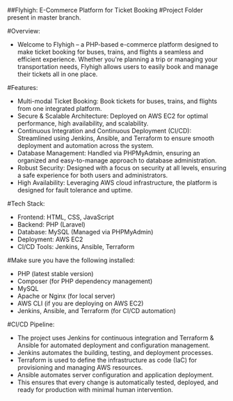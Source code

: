 ##Flyhigh: E-Commerce Platform for Ticket Booking
#Project Folder present in master branch.

#Overview:
* Welcome to Flyhigh – a PHP-based e-commerce platform designed to make ticket booking for buses, trains, and flights a seamless and efficient experience. Whether you're planning a trip or managing your transportation needs, Flyhigh allows users to easily book and manage their tickets all in one place.

#Features:
* Multi-modal Ticket Booking: Book tickets for buses, trains, and flights from one integrated platform.
* Secure & Scalable Architecture: Deployed on AWS EC2 for optimal performance, high availability, and scalability.
* Continuous Integration and Continuous Deployment (CI/CD): Streamlined using Jenkins, Ansible, and Terraform to ensure smooth deployment and automation across the system.
* Database Management: Handled via PHPMyAdmin, ensuring an organized and easy-to-manage approach to database administration.
* Robust Security: Designed with a focus on security at all levels, ensuring a safe experience for both users and administrators.
* High Availability: Leveraging AWS cloud infrastructure, the platform is designed for fault tolerance and uptime.

#Tech Stack:
* Frontend: HTML, CSS, JavaScript
* Backend: PHP (Laravel)
* Database: MySQL (Managed via PHPMyAdmin)
* Deployment: AWS EC2
* CI/CD Tools: Jenkins, Ansible, Terraform


#Make sure you have the following installed:
* PHP (latest stable version)
* Composer (for PHP dependency management)
* MySQL
* Apache or Nginx (for local server)
* AWS CLI (if you are deploying on AWS EC2)
* Jenkins, Ansible, and Terraform (for CI/CD automation)

#CI/CD Pipeline:
* The project uses Jenkins for continuous integration and Terraform & Ansible for automated deployment and configuration management.
* Jenkins automates the building, testing, and deployment processes.
* Terraform is used to define the infrastructure as code (IaC) for provisioning and managing AWS resources.
* Ansible automates server configuration and application deployment.
* This ensures that every change is automatically tested, deployed, and ready for production with minimal human intervention.
